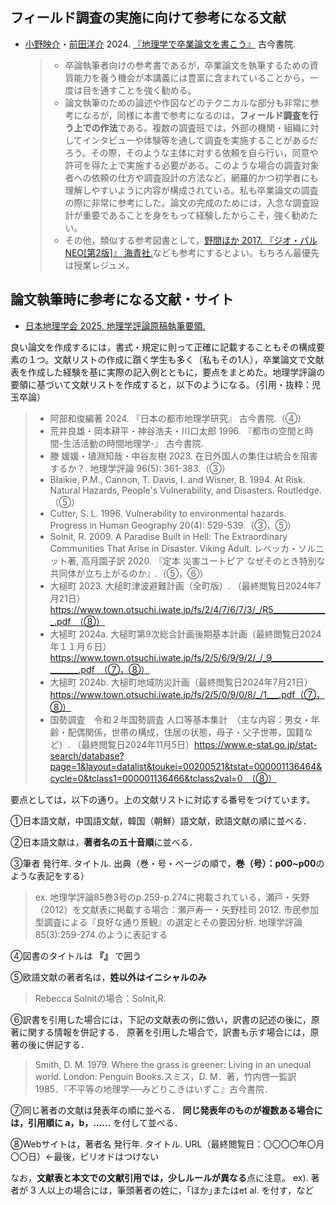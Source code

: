 ## フィールド調査の実施に向けて参考になる文献

- [小野映介](https://researchmap.jp/rinani)・[前田洋介](https://researchmap.jp/y.maeda) 2024. [『地理学で卒業論文を書こう』](https://www.kokon.co.jp/book/b641277.html) 古今書院.
   >- 卒論執筆者向けの参考書であるが，卒業論文を執筆するための資質能力を養う機会が本講義には豊富に含まれていることから，一度は目を通すことを強く勧める。
   >- 論文執筆のための論述や作図などのテクニカルな部分も非常に参考になるが，同様に本書で参考になるのは，**フィールド調査を行う上での作法**である。複数の調査班では，外部の機関・組織に対してインタビューや体験等を通して調査を実施することがあるだろう。その際，そのような主体に対する依頼を自ら行い，同意や許可を得た上で実施する必要がある。このような場合の調査対象者への依頼の仕方や調査設計の方法など，網羅的かつ初学者にも理解しやすいように内容が構成されている。私も卒業論文の調査の際に非常に参考にした。論文の完成のためには，入念な調査設計が重要であることを身をもって経験したからこそ，強く勧めたい。
   >- その他，類似する参考図書として，[野間ほか 2017. 『ジオ・パルNEO[第2版]』 海青社.](https://www.kaiseisha-press.ne.jp/ISBN9784860993153.html)なども参考にするとよい。もちろん最優先は授業レジュメ。

## 論文執筆時に参考になる文献・サイト

- [日本地理学会 2025. 地理学評論原稿執筆要領.](https://www.ajg.or.jp/wp-content/uploads/2024/12/24.12.14.18.11.16.chirihyo_sippituyoryo.pdf)

良い論文を作成するには，書式・規定に則って正確に記載することもその構成要素の１つ。文献リストの作成に躓く学生も多く（私もその1人），卒業論文で文献表を作成した経験を基に実際の記入例とともに，要点をまとめた。地理学評論の要領に基づいて文献リストを作成すると，以下のようになる。（引用・抜粋：児玉卒論）

  >- 阿部和俊編著 2024. 『日本の都市地理学研究』 古今書院.（④）
  >- 荒井良雄・岡本耕平・神谷浩夫・川口太郎 1996. 『都市の空間と時間-生活活動の時間地理学-』 古今書院.
  >- 滕 媛媛・埴淵知哉・中谷友樹 2023. 在日外国人の集住は統合を阻害するか？. 地理学評論 96(5): 361-383.（③）
  >- Blaikie, P.M., Cannon, T. Davis, I. and Wisner, B. 1994. At Risk. Natural Hazards, People's Vulnerability, and Disasters. Routledge.（⑤）
  >- Cutter, S. L. 1996. Vulnerability to environmental hazards. Progress in Human Geography 20(4): 529-539.（③，⑤）
  >- Solnit, R. 2009. A Paradise Built in Hell: The Extraordinary Communities That Arise in Disaster. Viking Adult. レベッカ・ソルニット著, 高月園子訳 2020. 『定本 災害ユートピア なぜそのとき特別な共同体が立ち上がるのか』.（⑤，⑥）
  >- 大槌町 2023. 大槌町津波避難計画（全町版）. （最終閲覧日2024年7月21日）https://www.town.otsuchi.iwate.jp/fs/2/4/7/6/7/3/_/R5______________.pdf　（⑧）
  >- 大槌町 2024a. 大槌町第9次総合計画後期基本計画（最終閲覧日2024年１１月６日）https://www.town.otsuchi.iwate.jp/fs/2/5/6/9/9/2/_/_9____________________.pdf　（⑦，⑧）
  >- 大槌町 2024b. 大槌町地域防災計画（最終閲覧日2024年7月21日）https://www.town.otsuchi.iwate.jp/fs/2/5/0/9/0/8/_/1___.pdf（⑦，⑧）
  >- 国勢調査　令和２年国勢調査	人口等基本集計　（主な内容：男女・年齢・配偶関係，世帯の構成，住居の状態，母子・父子世帯，国籍など）. （最終閲覧日2024年11月5日）https://www.e-stat.go.jp/stat-search/database?page=1&layout=datalist&toukei=00200521&tstat=000001136464&cycle=0&tclass1=000001136466&tclass2val=0　（⑧）

要点としては，以下の通り。上の文献リストに対応する番号をつけています。

①日本語文献，中国語文献，韓国（朝鮮）語文献，欧語文献の順に並べる．

②日本語文献は，**著者名の五十音順**に並べる．

③筆者 発行年. タイトル. 出典（巻・号・ページの順で，**巻（号）：p00~p00**のような表記をする）
 > ex. 地理学評論85巻3号のp.259-p.274に掲載されている，瀬戸・矢野（2012）を文献表に掲載する場合：瀬戸寿一・矢野桂司 2012. 市民参加型調査による『良好な通り景観』の選定とその要因分析. 地理学評論 85(3):259-274.のように表記する

④図書のタイトルは **『』** で囲う

⑤欧語文献の著者名は，**姓以外はイニシャルのみ**
> Rebecca Solnitの場合：Solnit,R.

⑥訳書を引用した場合には，下記の文献表の例に倣い，訳書の記述の後に，原著に関する情報を併記する．
原著を引用した場合で，訳書も示す場合には，原著の後に併記する．
> Smith, D. M. 1979. Where the grass is greener: Living in an unequal world. London: Penguin Books.スミス，D. M．著，竹内啓一監訳 1985．『不平等の地理学──みどりこきはいずこ』古今書院．

⑦同じ著者の文献は発表年の順に並べる． **同じ発表年のものが複数ある場合には，引用順に a，b，……** を付して並べる．

⑧Webサイトは，著者名 発行年. タイトル. URL（最終閲覧日：〇〇〇〇年〇月〇〇日）←最後，ピリオドはつけない

なお，**文献表と本文での文献引用では，少しルールが異なる**点に注意。
ex). 著者が 3 人以上の場合には，筆頭著者の姓に，｢ほか｣またはet al. を付す，など
